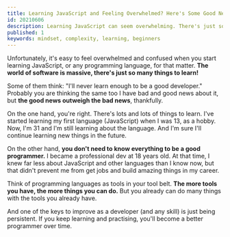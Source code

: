 ```yaml
---
title: Learning JavaScript and Feeling Overwhelmed? Here's Some Good News
id: 20210606
description: Learning JavaScript can seem overwhelming. There's just so many things to learn. Thankfully, you don't have to learn everything.
published: 1
keywords: mindset, complexity, learning, beginners
---
```

Unfortunately, it's easy to feel overwhelmed and confused when you start learning JavaScript, or any programming language, for that matter. **The world of software is massive, there's just so many things to learn!**

Some of them think: "I'll never learn enough to be a good developer." Probably you are thinking the same too I have bad and good news about it, but **the good news outweigh the bad news**, thankfully.

On the one hand, you're right. There's lots and lots of things to learn. I've started learning my first language (JavaScript) when I was 13, as a hobby. Now, I'm 31 and I'm still learning about the language. And I'm sure I'll continue learning new things in the future.

On the other hand, **you don't need to know everything to be a good programmer.** I became a professional dev at 18 years old. At that time, I knew far less about JavaScript and other languages than I know now, but that didn't prevent me from get jobs and build amazing things in my career.

Think of programming languages as tools in your tool belt. **The more tools you have, the more things you can do.** But you already can do many things with the tools you already have.

And one of the keys to improve as a developer (and any skill) is just being persistent. If you keep learning and practising, you'll become a better programmer over time.